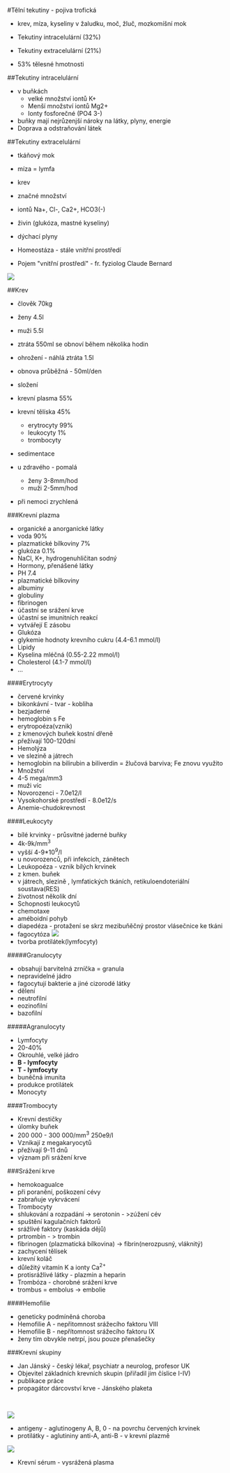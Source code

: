 ﻿#Tělní tekutiny - pojiva trofická
* krev, míza, kyseliny v žaludku, moč, žluč, mozkomíšní mok

* Tekutiny intracelulární (32%)
* Tekutiny extracelulární (21%)
* 53% tělesné hmotnosti

##Tekutiny intracelulární
* v buňkách
    * velké množství iontů K+
    * Menší množství iontů Mg2+
    * Ionty fosforečné (PO4 3-)
* buňky mají nejrůzenjší nároky na  látky, plyny, energie  
* Doprava a odstraňování látek

##Tekutiny extracelulární
* tkáňový mok
* míza = lymfa
* krev

* značné množství
 * iontů Na+, Cl-, Ca2+, HCO3(-)
 * živin (glukóza,   mastné kyseliny)
 * dýchací plyny
* Homeostáza - stále vnitřní prostředí
* Pojem "vnitřní prostředí" - fr. fyziolog Claude Bernard

![](http://skolajecna.cz/biologie/Images/Textbook/Big/0030000/00246.jpg)

##Krev
* člověk 70kg
 * ženy 4.5l
 * muži 5.5l

* ztráta 550ml se obnoví během několika hodin
* ohrožení - náhlá ztráta 1.5l
* obnova průběžná - 50ml/den

* složení
 * krevní plasma 55%
 * krevní tělíska 45%
     * erytrocyty 99%
     * leukocyty 1%
     * trombocyty
* sedimentace
 * u zdravého - pomalá
     * ženy 3-8mm/hod
     * muži 2-5mm/hod
 * při nemoci zrychlená

###Krevní plazma
* organické a anorganické látky
 * voda 90%
 * plazmatické bílkoviny 7% 
 * glukóza 0.1%
 * NaCl, K+, hydrogenuhličitan sodný
 * Hormony, přenášené látky
* PH 7.4
* plazmatické bílkoviny
 * albuminy
 * globuliny
 * fibrinogen
 * účastní se srážení krve
 * účastní se imunitních reakcí
 * vytvářejí E zásobu
* Glukóza
 * glykemie hodnoty krevního cukru (4.4-6.1 mmol/l)
* Lipidy
* Kyselina mléčná (0.55-2.22 mmol/l)
* Cholesterol (4.1-7 mmol/l)
* ...

####Erytrocyty
* červené krvinky
 * bikonkávní - tvar - kobliha
 * bezjaderné
 * hemoglobin s Fe
* erytropoéza(vznik)
 *  z kmenových buňek kostní dřeně
 * přežívají 100-120dní
* Hemolýza
 * ve slezině a játrech
 * hemoglobin na bilirubin a biliverdin = žlučová barviva; Fe znovu využito
* Množství
 * 4-5 mega/mm3
 * muži víc  
* Novorozenci - 7.0e12/l
* Vysokohorské prostředí - 8.0e12/s
* Anemie-chudokrevnost

####Leukocyty
* bílé krvinky - průsvitné jaderné buňky
* 4k-9k/mm<sup>3</sup>
* vyšší 4-9*10<sup>9</sup>/l
 * u novorozenců, při infekcích, zánětech
* Leukopoéza - vznik bílých krvinek
 * z kmen. buňek
 * v játrech, slezině , lymfatických tkáních, retikuloendoteriální soustava(RES)
 * životnost několik dní
* Schopnosti leukocytů
 *  chemotaxe
 * améboidní pohyb
 * diapedéza - protažení se skrz mezibuňěčný prostor vlásečnice ke tkáni
 * fagocytóza
   ![](http://www.ta3k.sk/bio/images/stranky/bunka/fagocytoza.jpg)
 * tvorba protilátek(lymfocyty)

#####Granulocyty
* obsahují barvitelná zrníčka = granula
* nepravidelné jádro
* fagocytují bakterie a jiné cizorodé látky
* dělení
 * neutrofilní
 * eozinofilní
 * bazofilní

#####Agranulocyty
* Lymfocyty
 *  20-40%
 * Okrouhlé, velké jádro
 * **B - lymfocyty**
 * **T - lymfocyty**
 * buněčná imunita
 * produkce protilátek
* Monocyty

####Trombocyty
* Krevní destičky
* úlomky buňek
* 200 000 - 300 000/mm<sup>3</sup> 250e9/l
* Vznikají z megakaryocytů
* přežívají 9-11 dnů
* význam při srážení krve

###Srážení krve
* hemokoagualce
* při poranění, poškození cévy
* zabraňuje vykrvácení
* Trombocyty
* shlukování a rozpadání -> serotonin - >zúžení cév
* spuštění kagulačních faktorů
* srážlivé faktory (kaskáda dějů)
 * prtrombin - > trombin
 * fibrinogen (plazmatická bílkovina) -> fibrin(nerozpusný, vláknitý)
 * zachycení tělísek
 * krevní koláč
 * důležitý vitamín K a ionty Ca<sup>2+</sup>
* protisrážlivé látky - plazmin a heparin
* Trombóza - chorobné srážení krve
 * trombus = embolus -> embolie    

####Hemofilie
* geneticky podmíněná choroba
* Hemofilie A - nepřitomnost srážecího faktoru VIII
* Hemofilie B - nepřítomnost srážecího faktoru IX
* ženy tím obvykle netrpí, jsou pouze přenašečky

###Krevní skupiny
* Jan Jánský - český lékař, psychiatr a neurolog, profesor UK
 * Objevitel základních krevních skupin (přiřadil jim číslice I-IV)
 * publikace práce
 * propagátor dárcovství krve - Jánského plaketa

<br/>


![](http://ivy-fitness.com/images/blog/blood_types.jpg) 
* antigeny - aglutinogeny A, B, 0 - na povrchu červených krvinek
* protilátky - aglutininy anti-A, anti-B - v krevní plazmě

![](http://www.zbynekmlcoch.cz/informace/images/stories/texty/system_ab0.gif)

* Krevní sérum - vysrážená plasma

